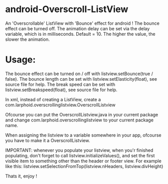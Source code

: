 android-Overscroll-ListView
===========================

An 'Overscrollable' ListView with 'Bounce' effect for android !
The bounce effect can be turned off.
The animation delay can be set via the delay variable, which is in milliseconds. Default = 10. The higher the value, the slower the animation.

Usage:
======

The bounce effect can be turned on / off with listview.setBounce(true / false).
The bounce length can be set with listview.setElasticity(float), see source file for help.
The break speed can be set with listview.setBreakspeed(float), see source file for help.

In xml, instead of creating a ListView, create a com.larphoid.overscrollinglistview.OverscrollListview

Ofcourse you can put the OverscrollListview.java in your current package and change com.larphoid.overscrollinglistview to your current package name.

When assigning the listview to a variable somewhere in your app, ofcourse you have to make it a OverscrollListview.

IMPORTANT: whenever you populate your listview, when you'r finished populating, don't forget to call listview.initializeValues(),
and set the first visible item to something other than the header or footer view. For example like this: listview.setSelectionFromTop(listview.nHeaders, listview.divHeight)

Thats it, enjoy !

